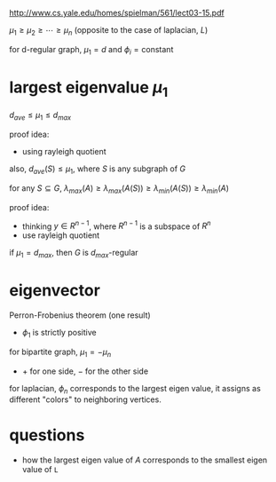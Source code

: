 http://www.cs.yale.edu/homes/spielman/561/lect03-15.pdf

$`\mu_1 \ge \mu_2 \ge \cdots \ge \mu_n`$ (opposite to the case of laplacian, $`L`$)

for d-regular graph, $`\mu_1=d`$ and $`\phi_i = \text{constant}`$

# largest eigenvalue $`\mu_1`$

$`d_{ave} \le \mu_1 \le d_{max}`$

proof idea: 

- using rayleigh quotient

also, $`d_{ave}(S) \le \mu_1`$, where $`S`$ is any subgraph of $`G`$

for any $`S \subseteq G`$, $`\lambda_{max}(A) \ge \lambda_{max}(A(S)) \ge \lambda_{min}(A(S)) \ge \lambda_{min}(A)`$

proof idea:

- thinking $`y \in R^{n-1}`$, where $`R^{n-1}`$ is a subspace of $`R^n`$
- use rayleigh quotient

if $`\mu_1 = d_{max}`$, then $`G`$ is $`d_{max}`$-regular

# eigenvector

Perron-Frobenius theorem (one result)

- $`\phi_1`$ is strictly positive

for bipartite graph, $`\mu_1 = - \mu_n`$

- $`+`$ for one side, $`-`$ for the other side

for laplacian, $`\phi_n`$ corresponds to the largest eigen value, it assigns as different "colors" to neighboring vertices. 


# questions

- how the largest eigen value of $`A`$ corresponds to the smallest eigen value of `L`